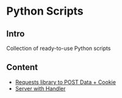 # Python Scripts
## Intro
Collection of ready-to-use Python scripts

## Content
- [Requests library to POST Data + Cookie](https://github.com/n0sys/py-scripts/blob/main/post_data_with_cookie.py)
- [Server with Handler](https://github.com/n0sys/py-scripts/blob/main/server_with_handler.py)

